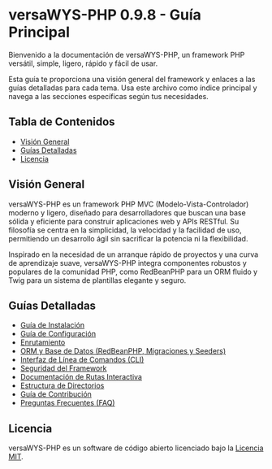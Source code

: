 # versaWYS-PHP 0.9.8 - Guía Principal

Bienvenido a la documentación de versaWYS-PHP, un framework PHP versátil, simple, ligero, rápido y fácil de usar.

Esta guía te proporciona una visión general del framework y enlaces a las guías detalladas para cada tema. Usa este archivo como índice principal y navega a las secciones específicas según tus necesidades.

## Tabla de Contenidos

- [Visión General](#visión-general)
- [Guías Detalladas](#guías-detalladas)
- [Licencia](#licencia)

## Visión General

versaWYS-PHP es un framework PHP MVC (Modelo-Vista-Controlador) moderno y ligero, diseñado para desarrolladores que buscan una base sólida y eficiente para construir aplicaciones web y APIs RESTful. Su filosofía se centra en la simplicidad, la velocidad y la facilidad de uso, permitiendo un desarrollo ágil sin sacrificar la potencia ni la flexibilidad.

Inspirado en la necesidad de un arranque rápido de proyectos y una curva de aprendizaje suave, versaWYS-PHP integra componentes robustos y populares de la comunidad PHP, como RedBeanPHP para un ORM fluido y Twig para un sistema de plantillas elegante y seguro.

## Guías Detalladas

- [Guía de Instalación](./INSTALL.md)
- [Guía de Configuración](./CONFIGURATION.md)
- [Enrutamiento](./Enrutamiento.md)
- [ORM y Base de Datos (RedBeanPHP, Migraciones y Seeders)](./ORM_y_BaseDeDatos.md)
- [Interfaz de Línea de Comandos (CLI)](./LineaDeComandos.md)
- [Seguridad del Framework](./Seguridad_Principios_Basicos.md)
- [Documentación de Rutas Interactiva](./RutasInteractivas.md)
- [Estructura de Directorios](./EstructuraDeDirectorios.md)
- [Guía de Contribución](./Guia_Contribucion.md)
- [Preguntas Frecuentes (FAQ)](./FAQ.md)

## Licencia

versaWYS-PHP es un software de código abierto licenciado bajo la [Licencia MIT](https://opensource.org/licenses/MIT).
